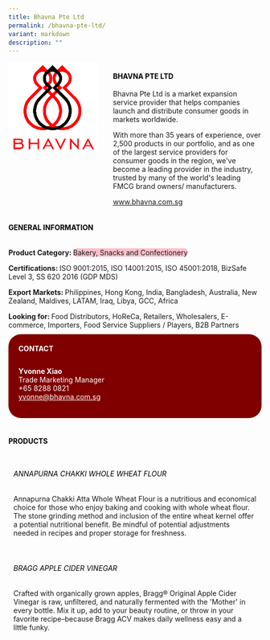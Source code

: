 ```yaml
---
title: Bhavna Pte Ltd
permalink: /bhavna-pte-ltd/
variant: markdown
description: ""
---
```

<div class="flex-paragraph">
	<div style="display: flex; flex-wrap: wrap;" class="flex-container">
		<div style="flex: 1 1 40%; display: block;" class="card sgds">
			<img src="/images/Bhavna/bhavna_logo.png">
		</div>
		<div style="flex: 1 1 58%; display: block; margin-left: 3px" class="card-sgds">
			<h4 style="text-transform: uppercase; color: black;"><b>Bhavna Pte Ltd</b></h4>
			<p>Bhavna Pte Ltd is a market expansion service provider that helps companies launch and distribute consumer goods in markets worldwide.</p>
			<p>With more than 35 years of experience, over 2,500 products in our portfolio, and as one of the largest service providers for consumer goods in the region, we've become a leading provider in the industry, trusted by many of the world's leading FMCG brand owners/ manufacturers.</p>
			<p><a target="_blank" href="https://www.bhavna.com.sg">www.bhavna.com.sg</a></p>
		</div>
	</div>
</div>

<h4 style="text-transform: uppercase; color: black;">
	<b>General Information</b>
</h4>
<div style="display: flex; flex-wrap: wrap;" class="flex-container">
	<div style="flex: 1 1 65%; display: block; align-self: stretch" class="card sgds">
		<div class="flex-paragraph">
			<p>
				<b>Product Category: </b>
				<span style="background-color: pink; border-radius: 10px;">Bakery, Snacks and Confectionery</span>
			</p>
			<p>
				<b>Certifications: </b>ISO 9001:2015, ISO 14001:2015, ISO 45001:2018, BizSafe Level 3, SS 620 2016 (GDP MDS)
			</p>
			<p>
				<b>Export Markets: </b>Philippines, Hong Kong, India, Bangladesh, Australia, New Zealand, Maldives, LATAM, Iraq, Libya, GCC, Africa
			</p>
			<p style="margin-bottom: 10px;">
				<b>Looking for: </b>Food Distributors, HoReCa, Retailers, Wholesalers, E-commerce, Importers, Food Service Suppliers / Players, B2B Partners
			</p>
		</div>
	</div>
	<div style="flex: 1 1 35%; padding: 10px; display: block; background-color: maroon; border-radius: 25px; align-self: center;" class="card sgds">
		<h4 style="color: white; margin-top: 10px; margin-left: 10px;">CONTACT</h4>
		<div class="flex-paragraph">
			<p style="padding: 10px; color: white;">
				<b>Yvonne Xiao</b>
				<br>Trade Marketing Manager<br>+65 8288 0821<br>
				<a style="color: white;" href="mailto:yvonne@bhavna.com.sg">yvonne@bhavna.com.sg</a>
			</p>
		</div>
	</div>
</div>
<br>
<h4 style="text-transform: uppercase; color: black;">
	<b>Products</b>
</h4>
<div style="display: flex; flex-wrap: wrap;">
	<div style="flex: 1 1 47%; margin: 10px; display: block;" class="card sgds">
		<div class="flex-paragraph">
			<h6 style="text-transform: uppercase; color: black;">Annapurna Chakki Whole Wheat Flour</h6>
			<p>Annapurna Chakki Atta Whole Wheat Flour is a nutritious and economical choice for those who enjoy baking and cooking with whole wheat flour. The stone grinding method and inclusion of the entire wheat kernel offer a potential nutritional benefit. Be mindful of potential adjustments needed in recipes and proper storage for freshness.</p>
		</div>
	</div>
	<div style="flex: 1 1 47%; margin: 10px; display: block;" class="card sgds">
		<div class="flex-paragraph">
			<h6 style="text-transform: uppercase; color: black;">Bragg Apple Cider Vinegar</h6>
			<p>Crafted with organically grown apples, Bragg® Original Apple Cider Vinegar is raw, unfiltered, and naturally fermented with the 'Mother' in every bottle. Mix it up, add to your beauty routine, or throw in your favorite recipe–because Bragg ACV makes daily wellness easy and a little funky.</p>
		</div>
	</div>
</div>